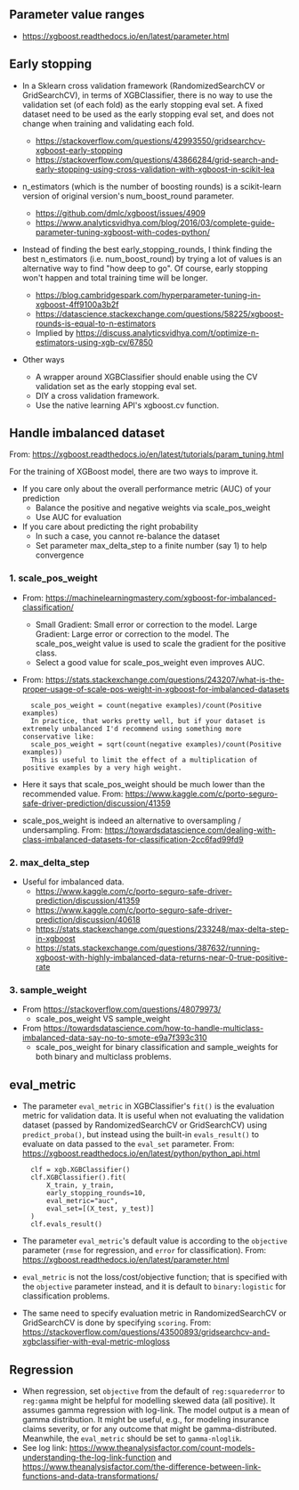 ## Parameter value ranges

- https://xgboost.readthedocs.io/en/latest/parameter.html

## Early stopping

- In a Sklearn cross validation framework (RandomizedSearchCV or GridSearchCV), in terms of XGBClassifier, there is no way to use the validation set (of each fold) as the early stopping eval set. A fixed dataset need to be used as the early stopping eval set, and does not change when training and validating each fold.
    - https://stackoverflow.com/questions/42993550/gridsearchcv-xgboost-early-stopping
    - https://stackoverflow.com/questions/43866284/grid-search-and-early-stopping-using-cross-validation-with-xgboost-in-scikit-lea

- n_estimators (which is the number of boosting rounds) is a scikit-learn version of original version's num_boost_round parameter.
    - https://github.com/dmlc/xgboost/issues/4909
    - https://www.analyticsvidhya.com/blog/2016/03/complete-guide-parameter-tuning-xgboost-with-codes-python/

- Instead of finding the best early_stopping_rounds, I think finding the best n_estimators (i.e. num_boost_round) by trying a lot of values is an alternative way to find "how deep to go". Of course, early stopping won't happen and total training time will be longer.
    - https://blog.cambridgespark.com/hyperparameter-tuning-in-xgboost-4ff9100a3b2f
    - https://datascience.stackexchange.com/questions/58225/xgboost-rounds-is-equal-to-n-estimators
    - Implied by https://discuss.analyticsvidhya.com/t/optimize-n-estimators-using-xgb-cv/67850

- Other ways
    - A wrapper around XGBClassifier should enable using the CV validation set as the early stopping eval set.
    - DIY a cross validation framework.
    - Use the native learning API's xgboost.cv function.

## Handle imbalanced dataset

From: https://xgboost.readthedocs.io/en/latest/tutorials/param_tuning.html

For the training of XGBoost model, there are two ways to improve it.

- If you care only about the overall performance metric (AUC) of your prediction
    - Balance the positive and negative weights via scale_pos_weight
    - Use AUC for evaluation
- If you care about predicting the right probability
    - In such a case, you cannot re-balance the dataset
    - Set parameter max_delta_step to a finite number (say 1) to help convergence

### 1. scale_pos_weight

- From: https://machinelearningmastery.com/xgboost-for-imbalanced-classification/
    - Small Gradient: Small error or correction to the model. Large Gradient: Large error or correction to the model. The scale_pos_weight value is used to scale the gradient for the positive class.
    - Select a good value for scale_pos_weight even improves AUC.

- From: https://stats.stackexchange.com/questions/243207/what-is-the-proper-usage-of-scale-pos-weight-in-xgboost-for-imbalanced-datasets

        scale_pos_weight = count(negative examples)/count(Positive examples)
        In practice, that works pretty well, but if your dataset is extremely unbalanced I'd recommend using something more conservative like:
        scale_pos_weight = sqrt(count(negative examples)/count(Positive examples)) 
        This is useful to limit the effect of a multiplication of positive examples by a very high weight.

- Here it says that scale_pos_weight should be much lower than the recommended value. From: https://www.kaggle.com/c/porto-seguro-safe-driver-prediction/discussion/41359

- scale_pos_weight is indeed an alternative to oversampling / undersampling. From: https://towardsdatascience.com/dealing-with-class-imbalanced-datasets-for-classification-2cc6fad99fd9

### 2. max_delta_step

- Useful for imbalanced data.
    - https://www.kaggle.com/c/porto-seguro-safe-driver-prediction/discussion/41359
    - https://www.kaggle.com/c/porto-seguro-safe-driver-prediction/discussion/40618
    - https://stats.stackexchange.com/questions/233248/max-delta-step-in-xgboost
    - https://stats.stackexchange.com/questions/387632/running-xgboost-with-highly-imbalanced-data-returns-near-0-true-positive-rate

### 3. sample_weight

- From https://stackoverflow.com/questions/48079973/
    - scale_pos_weight VS sample_weight
- From https://towardsdatascience.com/how-to-handle-multiclass-imbalanced-data-say-no-to-smote-e9a7f393c310
    - scale_pos_weight for binary classification and sample_weights for both binary and multiclass problems.
    
## eval_metric

- The parameter `eval_metric` in XGBClassifier's `fit()` is the evaluation metric for validation data. It is useful when not evaluating the validation dataset (passed by RandomizedSearchCV or GridSearchCV) using `predict_proba()`, but instead using the built-in `evals_result()` to evaluate on data passed to the `eval_set` parameter. From: https://xgboost.readthedocs.io/en/latest/python/python_api.html

        clf = xgb.XGBClassifier()
        clf.XGBClassifier().fit(
            X_train, y_train,
            early_stopping_rounds=10,
            eval_metric="auc",
            eval_set=[(X_test, y_test)]
        )
        clf.evals_result()

- The parameter `eval_metric`'s default value is according to the `objective` parameter (`rmse` for regression, and `error` for classification). From: https://xgboost.readthedocs.io/en/latest/parameter.html

- `eval_metric` is not the loss/cost/objective function; that is specified with the `objective` parameter instead, and it is default to `binary:logistic` for classification problems.

- The same need to specify evaluation metric in RandomizedSearchCV or GridSearchCV is done by specifying `scoring`. From: https://stackoverflow.com/questions/43500893/gridsearchcv-and-xgbclassifier-with-eval-metric-mlogloss

## Regression

- When regression, set `objective` from the default of `reg:squarederror` to `reg:gamma` might be helpful for modelling skewed data (all positive). It assumes gamma regression with log-link. The model output is a mean of gamma distribution. It might be useful, e.g., for modeling insurance claims severity, or for any outcome that might be gamma-distributed. Meanwhile, the `eval_metric` should be set to `gamma-nloglik`.
- See log link: https://www.theanalysisfactor.com/count-models-understanding-the-log-link-function and https://www.theanalysisfactor.com/the-difference-between-link-functions-and-data-transformations/
